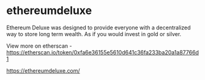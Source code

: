 # ethereumdeluxe
Ethereum Deluxe was designed to provide everyone with a decentralized way to store long term wealth. As if you would invest in gold or silver.

View more on etherscan - https://etherscan.io/token/0xfa6e36155e5610d641c36fa233ba20a1a87766d1

https://ethereumdeluxe.com/
